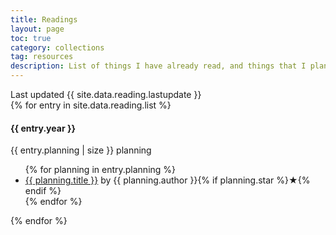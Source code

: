 ```yaml
---
title: Readings
layout: page
toc: true
category: collections
tag: resources
description: List of things I have already read, and things that I plan to read.
---
```


<div class="container">
  <div class="last-update">Last updated {{ site.data.reading.lastupdate }}</div>
  {% for entry in site.data.reading.list %}
  <div class="year-container">
    <div class="year">
      <h4>{{ entry.year }}</h4>
      <div class="number">{{ entry.planning | size }} planning</div>
    </div>
    <div class="planning">
      <ul class="reading-list {{ entry.year }}">
        {% for planning in entry.planning %}
        <li>
          <a href="{{ book.link }}" alt="_blank" rel="nofollow noopener">{{
            planning.title
          }}</a>
          <span class="author">by {{ planning.author }}</span
          >{% if planning.star %}<span class="star">★</span>{% endif %}
        </li>
        {% endfor %}
      </ul>
    </div>
  </div>
  {% endfor %}
</div>